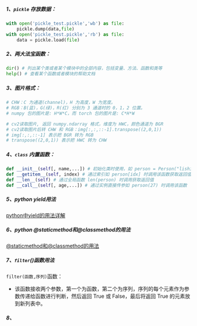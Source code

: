 ##### 1、`pickle` 存放数据：

```python
with open('pickle_test.pickle','wb') as file:
	pickle.dump(data,file)
with open('pickle_test.pickle','rb') as file:
    data = pickle.load(file)
```

##### 2、两大法宝函数：

```python
dir() # 列出某个类或者某个模块中的全部内容，包括变量、方法、函数和类等
help() # 查看某个函数或者模块的帮助文档
```

##### 3、图片格式：

```python
# CHW：C 为通道(channel)，H 为高度，W 为宽度。
# RGB：B(蓝)，G(绿)，R(红) 分别为 3 通道时的 0，1，2 位置。
# numpy 包的图片是: H*W*C，而 torch 包的图片是: C*H*W

# cv2读取图片, 返回 numpy.ndarray 格式，维度为 HWC，颜色通道为 BGR
# cv2读取图片后转 CHW 和 RGB：img[:,:,::-1].transpose((2,0,1))
# img[:,:,::-1] 表示把 BGR 转为 RGB
# transpose((2,0,1)) 表示把 HWC 转为 CHW
```

##### 4、`class` 内置函数：

```python
def __init__(self[, name,...]) # 初始化类时使用，如 person = Person("lishipeng1")
def __getitem__(self, index) # 通过索引如 person[idx] 时调用该函数获取返回值
def __len__(self) # 通过全局函数 len(person) 时调用获取返回值
def __call__(self[, age,...]) # 通过实例直接传参如 person(27) 时调用该函数
```

##### 5、python yield用法

[python中yield的用法详解](https://blog.csdn.net/mieleizhi0522/article/details/82142856/)

##### 6、python @staticmethod和@classmethod的用法

[@staticmethod和@classmethod的用法](https://blog.csdn.net/polyhedronx/article/details/81911548)

##### 7、`filter`()函数用法

`filter(函数,序列)`函数：

- 该函数接收两个参数，第一个为函数，第二个为序列，序列的每个元素作为参数传递给函数进行判断，然后返回 True 或 False，最后将返回 True 的元素放到新列表中。

##### 8、	
